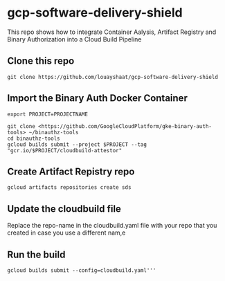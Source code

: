 # gcp-software-delivery-shield
This repo shows how to integrate Container Aalysis, Artifact Registry and Binary Authorization into a Cloud Build Pipeline


## Clone this repo
```
git clone https://github.com/louayshaat/gcp-software-delivery-shield
```
## Import the Binary Auth Docker Container
```
export PROJECT=PROJECTNAME

git clone <https://github.com/GoogleCloudPlatform/gke-binary-auth-tools> ~/binauthz-tools
cd binauthz-tools
gcloud builds submit --project $PROJECT --tag "gcr.io/$PROJECT/cloudbuild-attestor"
```

## Create Artifact Repistry repo
```
gcloud artifacts repositories create sds
```

## Update the cloudbuild file

Replace the repo-name in the cloudbuild.yaml file with your repo that you created in case you use a different nam,e


## Run the build
```
gcloud builds submit --config=cloudbuild.yaml'''
```

